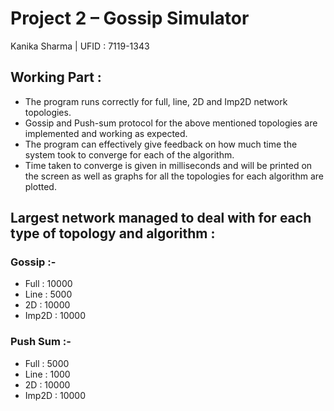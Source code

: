 # Project 2 – Gossip Simulator


Kanika Sharma | UFID : 7119-1343 <br />

## Working Part :

<ul>
<li>The program runs correctly for full, line, 2D and Imp2D network topologies.</li>
<li>Gossip and Push-sum protocol for the above mentioned topologies are implemented and working as expected.</li>
<li>The program can effectively give feedback on how much time the system took to converge for each of the algorithm.</li>
<li>Time taken to converge is given in milliseconds and will be printed on the screen as well as graphs for all the topologies for each algorithm are plotted.</li>
</ul>

## Largest network managed to deal with for each type of topology and algorithm :

### Gossip :-

<ul>
<li>Full : 10000</li>
<li>Line : 5000</li>
<li>2D : 10000</li>
<li>Imp2D : 10000</li>
</ul>

### Push Sum :-

<ul>
<li>Full : 5000</li>
<li>Line : 1000</li>
<li>2D : 10000</li>
<li>Imp2D : 10000</li>
</ul>
